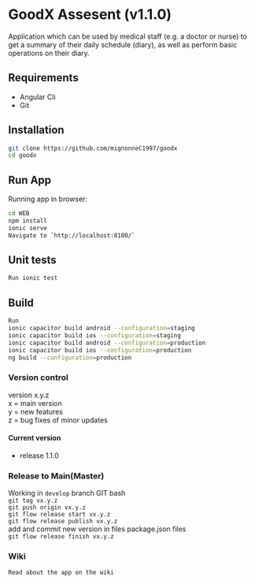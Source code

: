 # GoodX Assesent (v1.1.0)

Application which can be used by medical staff (e.g. a doctor or nurse) to get a summary of their daily schedule (diary), as well as perform basic operations on their diary.
 
## Requirements

 - Angular Cli
 - Git

## Installation

```bash
git clone https://github.com/mignonneC1997/goodx
cd goodx
```

## Run App

Running app in browser:

```bash
cd WEB
npm install
ionic serve
Navigate to `http://localhost:8100/`
```

## Unit tests

```bash
Run ionic test
```

## Build

```bash
Run
ionic capacitor build android --configuration=staging
ionic capacitor build ios --configuration=staging
ionic capacitor build android --configuration=production
ionic capacitor build ios --configuration=production
ng build --configuration=production                 

```

### Version control

version x.y.z\
x = main version\
y = new features\
z = bug fixes of minor updates

#### Current version

* release 1.1.0

### Release to Main(Master)
Working in ```develop``` branch GIT bash\
```git tag vx.y.z```\
```git push origin vx.y.z```\
```git flow release start vx.y.z```\
```git flow release publish vx.y.z```\
add and commit new version in files package.json files\
```git flow release finish vx.y.z```


### Wiki

```bash
Read about the app on the wiki
```
